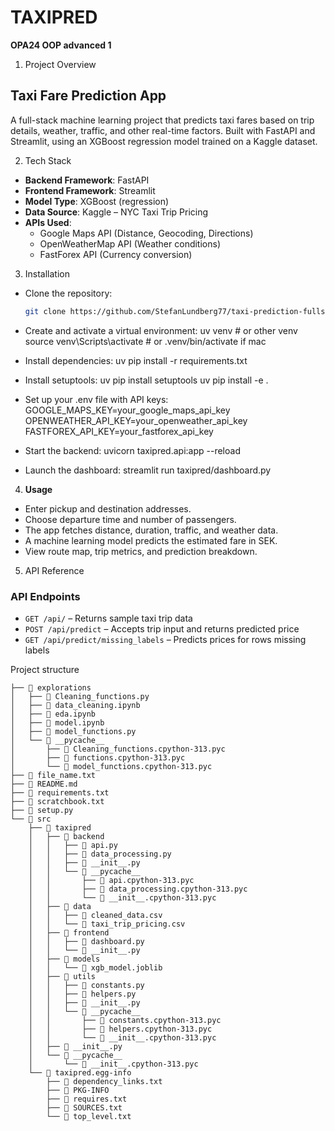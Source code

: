 # TAXIPRED

**OPA24 OOP advanced 1**

1. Project Overview

## Taxi Fare Prediction App

A full-stack machine learning project that predicts taxi fares based on trip details, weather, traffic, and other real-time factors. Built with FastAPI and Streamlit, using an XGBoost regression model trained on a Kaggle dataset.


2. Tech Stack

- **Backend Framework**: FastAPI
- **Frontend Framework**: Streamlit
- **Model Type**: XGBoost (regression)
- **Data Source**: Kaggle – NYC Taxi Trip Pricing
- **APIs Used**:
  - Google Maps API (Distance, Geocoding, Directions)
  - OpenWeatherMap API (Weather conditions)
  - FastForex API (Currency conversion)

3. Installation

- Clone the repository:
    ```bash
    git clone https://github.com/StefanLundberg77/taxi-prediction-fullstack-stefan-lundberg-opa24.git

-  Create and activate a virtual environment:
    uv venv # or other venv
    source venv\Scripts\activate # or .venv/bin/activate if mac

- Install dependencies:
    uv pip install -r requirements.txt

-  Install setuptools:
    uv pip install setuptools
    uv pip install -e .

- Set up your .env file with API keys:
    GOOGLE_MAPS_KEY=your_google_maps_api_key
    OPENWEATHER_API_KEY=your_openweather_api_key
    FASTFOREX_API_KEY=your_fastforex_api_key

- Start the backend:
    uvicorn taxipred.api:app --reload

- Launch the dashboard:
    streamlit run taxipred/dashboard.py



4. **Usage**

- Enter pickup and destination addresses.
- Choose departure time and number of passengers.
- The app fetches distance, duration, traffic, and weather data.
- A machine learning model predicts the estimated fare in SEK.
- View route map, trip metrics, and prediction breakdown.

5. API Reference

### API Endpoints

- `GET /api/` – Returns sample taxi trip data
- `POST /api/predict` – Accepts trip input and returns predicted price
- `GET /api/predict/missing_labels` – Predicts prices for rows missing labels

Project structure

```
├── 📂 explorations
│   ├── 📄 Cleaning_functions.py
│   ├── 📄 data_cleaning.ipynb
│   ├── 📄 eda.ipynb
│   ├── 📄 model.ipynb
│   ├── 📄 model_functions.py
│   └── 📂 __pycache__
│       ├── 📄 Cleaning_functions.cpython-313.pyc
│       ├── 📄 functions.cpython-313.pyc
│       └── 📄 model_functions.cpython-313.pyc
├── 📄 file_name.txt
├── 📄 README.md
├── 📄 requirements.txt
├── 📄 scratchbook.txt
├── 📄 setup.py
└── 📂 src
    ├── 📂 taxipred
    │   ├── 📂 backend
    │   │   ├── 📄 api.py
    │   │   ├── 📄 data_processing.py
    │   │   ├── 📄 __init__.py
    │   │   └── 📂 __pycache__
    │   │       ├── 📄 api.cpython-313.pyc
    │   │       ├── 📄 data_processing.cpython-313.pyc
    │   │       └── 📄 __init__.cpython-313.pyc
    │   ├── 📂 data
    │   │   ├── 📄 cleaned_data.csv
    │   │   └── 📄 taxi_trip_pricing.csv
    │   ├── 📂 frontend
    │   │   ├── 📄 dashboard.py
    │   │   └── 📄 __init__.py
    │   ├── 📂 models
    │   │   └── 📄 xgb_model.joblib
    │   ├── 📂 utils
    │   │   ├── 📄 constants.py
    │   │   ├── 📄 helpers.py
    │   │   ├── 📄 __init__.py
    │   │   └── 📂 __pycache__
    │   │       ├── 📄 constants.cpython-313.pyc
    │   │       ├── 📄 helpers.cpython-313.pyc
    │   │       └── 📄 __init__.cpython-313.pyc
    │   ├── 📄 __init__.py
    │   └── 📂 __pycache__
    │       └── 📄 __init__.cpython-313.pyc
    └── 📂 taxipred.egg-info
        ├── 📄 dependency_links.txt
        ├── 📄 PKG-INFO
        ├── 📄 requires.txt
        ├── 📄 SOURCES.txt
        └── 📄 top_level.txt
```


